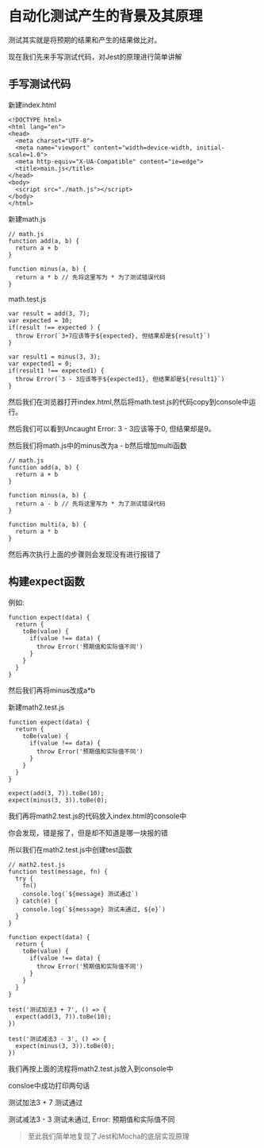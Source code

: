 # 自动化测试产生的背景及其原理
测试其实就是将预期的结果和产生的结果做比对。

现在我们先来手写测试代码，对Jest的原理进行简单讲解

## 手写测试代码
新建index.html
```
<!DOCTYPE html>
<html lang="en">
<head>
  <meta charset="UTF-8">
  <meta name="viewport" content="width=device-width, initial-scale=1.0">
  <meta http-equiv="X-UA-Compatible" content="ie=edge">
  <title>main.js</title>
</head>
<body>
  <script src="./math.js"></script>
</body>
</html>
```
新建math.js
```
// math.js
function add(a, b) {
  return a + b
}

function minus(a, b) {
  return a * b // 先将这里写为 * 为了测试错误代码
}
```
math.test.js
```
var result = add(3, 7);
var expected = 10;
if(result !== expected ) {
  throw Error(`3+7应该等于${expected}, 但结果却是${result}`)
}

var result1 = minus(3, 3);
var expected1 = 0;
if(result1 !== expected1) {
  throw Error(`3 - 3应该等于${expected1}, 但结果却是${result1}`)
}
```
然后我们在浏览器打开index.html,然后将math.test.js的代码copy到console中运行。

然后我们可以看到Uncaught Error: 3 - 3应该等于0, 但结果却是9。

然后我们将math.js中的minus改为a - b然后增加multi函数
```
// math.js
function add(a, b) {
  return a + b
}

function minus(a, b) {
  return a - b // 先将这里写为 * 为了测试错误代码
}

function multi(a, b) {
  return a * b
}
```
然后再次执行上面的步骤则会发现没有进行报错了
## 构建expect函数
例如:
```
function expect(data) {
  return {
    toBe(value) {
      if(value !== data) {
        throw Error('预期值和实际值不同')
      }
    }
  }
}
```
然后我们再将minus改成a*b

新建math2.test.js
```
function expect(data) {
  return {
    toBe(value) {
      if(value !== data) {
        throw Error('预期值和实际值不同')
      }
    }
  }
}

expect(add(3, 7)).toBe(10);
expect(minus(3, 3)).toBe(0);
```
我们再将math2.test.js的代码放入index.html的console中

你会发现，错是报了，但是却不知道是哪一块报的错

所以我们在math2.test.js中创建test函数
```
// math2.test.js
function test(message, fn) {
  try {
    fn()
    console.log(`${message} 测试通过`)
  } catch(e) {
    console.log(`${message} 测试未通过, ${e}`)
  }
}

function expect(data) {
  return {
    toBe(value) {
      if(value !== data) {
        throw Error('预期值和实际值不同')
      }
    }
  }
}

test('测试加法3 + 7', () => {
  expect(add(3, 7)).toBe(10);
})

test('测试减法3 - 3', () => {
  expect(minus(3, 3)).toBe(0);
})
```
我们再按上面的流程将math2.test.js放入到console中

consloe中成功打印两句话

测试加法3 + 7 测试通过

测试减法3 - 3 测试未通过, Error: 预期值和实际值不同

> 至此我们简单地复现了Jest和Mocha的底层实现原理